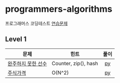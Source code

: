 # programmers-algorithms

프로그래머스 코딩테스트 [연습문제](https://programmers.co.kr/learn/challenges)

## Level 1
| 문제 | 힌트 | 풀이 |  
| ------------- | ------------- |:-------------:|
| [완주하지 못한 선수](https://programmers.co.kr/learn/courses/30/lessons/42576) | Counter, zip(), hash | [py](lv1/완주하지못한선수.py)|
| [주식가격](https://programmers.co.kr/learn/courses/30/lessons/42584) | O(N^2) | [py](lv1/주식가격.py)|
